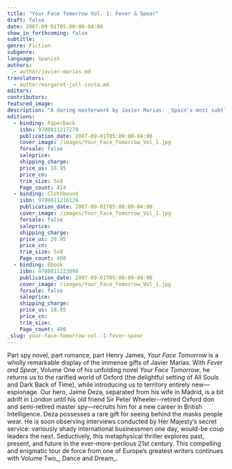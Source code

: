 ```yaml
---
title: "Your Face Tomorrow Vol. 1: Fever & Spear"
draft: false
date: 2007-09-01T05:00:00-04:00
show_in_forthcoming: false
subtitle:
genre: Fiction
subgenre:
language: Spanish
authors:
  - author/javier-marias.md
translators:
  - author/margaret-jull-costa.md
editors:
contributors:
featured_image:
description: "A daring masterwork by Javier Marias: _Spain's most subtle and gifted writer_ (The Boston Globe) "
editions:
  - binding: Paperback
    isbn: 9780811217279
    publication_date: 2007-09-01T05:00:00-04:00
    cover_image: /images/Your_Face_Tomorrow_Vol_1.jpg
    forsale: false
    saleprice:
    shipping_charge:
    price_us: 18.95
    price_cn:
    trim_size: 5x8
    Page_count: 414
  - binding: Clothbound
    isbn: 9780811216128
    publication_date: 2007-09-01T05:00:00-04:00
    cover_image: /images/Your_Face_Tomorrow_Vol_1.jpg
    forsale: false
    saleprice:
    shipping_charge:
    price_us: 29.95
    price_cn:
    trim_size: 5x8
    Page_count: 400
  - binding: Ebook
    isbn: 9780811223898
    publication_date: 2007-09-01T05:00:00-04:00
    cover_image: /images/Your_Face_Tomorrow_Vol_1.jpg
    forsale: false
    saleprice:
    shipping_charge:
    price_us: 18.95
    price_cn:
    trim_size:
    Page_count: 400
_slug: your-face-tomorrow-vol.-1-fever-spear
---
```


Part spy novel, part romance, part Henry James, _Your Face Tomorrow_ is a wholly remarkable display of the immense gifts of Javier Marias. With _Fever and Spear_, Volume One of his unfolding novel _Your Face Tomorrow_, he returns us to the rarified world of Oxford (the delightful setting of All Souls and Dark Back of Time), while introducing us to territory entirely new—espionage. Our hero, Jaime Deza, separated from his wife in Madrid, is a bit adrift in London until his old friend Sir Peter Wheeler--retired Oxford don and semi-retired master spy—recruits him for a new career in British Intelligence. Deza possesses a rare gift for seeing behind the masks people wear. He is soon observing interviews conducted by Her Majesty’s secret service: variously shady international businessmen one day, would-be coup leaders the next. Seductively, this metaphysical thriller explores past, present, and future in the ever-more-perilous 21st century. This compelling and enigmatic tour de force from one of Europe’s greatest writers continues with Volume Two_, Dance and Dream_.

